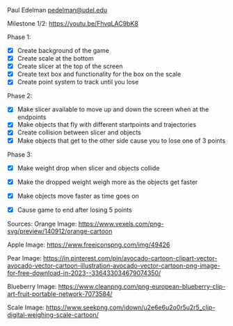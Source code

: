 Paul Edelman
pedelman@udel.edu

Milestone 1/2: https://youtu.be/FhvqLAC9bK8

Phase 1:
- [x] Create background of the game
- [x] Create scale at the bottom
- [x] Create slicer at the top of the screen
- [x] Create text box and functionality for the box on the scale
- [x] Create point system to track until you lose
      
Phase 2:
- [x] Make slicer available to move up and down the screen when at the endpoints
- [x] Make objects that fly with different startpoints and trajectories
- [x] Create collision between slicer and objects
- [x] Make objects that get to the other side cause you to lose one of 3 points
      
Phase 3:
- [x] Make weight drop when slicer and objects collide
- [x] Make the dropped weight weigh more as the objects get faster
- [x] Make objects move faster as time goes on
- [x] Cause game to end after losing 5 points


Sources:
Orange Image: https://www.vexels.com/png-svg/preview/140912/orange-cartoon

Apple Image: https://www.freeiconspng.com/img/49426

Pear Image: https://in.pinterest.com/pin/avocado-cartoon-clipart-vector-avocado-vector-cartoon-illustration-avocado-vector-cartoon-png-image-for-free-download-in-2023--336433034679074350/

Blueberry Image: https://www.cleanpng.com/png-european-blueberry-clip-art-fruit-portable-network-7073584/

Scale Image: https://www.seekpng.com/idown/u2e6e6u2o0r5u2r5_clip-digital-weighing-scale-cartoon/
